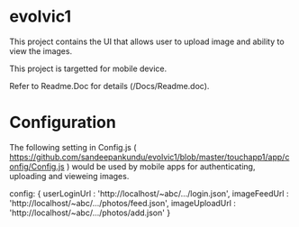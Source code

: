 evolvic1
========

This project contains the UI that allows user to upload image and ability to view the images.

This project is targetted for mobile device.


Refer to Readme.Doc for details (/Docs/Readme.doc).


Configuration
========
The following setting in Config.js  ( https://github.com/sandeepankundu/evolvic1/blob/master/touchapp1/app/config/Config.js ) would be used by mobile apps for authenticating, uploading and vieweing images.

config: {
    userLoginUrl : 'http://localhost/~abc/.../login.json',
    imageFeedUrl : 'http://localhost/~abc/.../photos/feed.json',
    imageUploadUrl : 'http://localhost/~abc/.../photos/add.json'
  }
